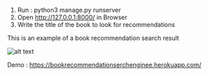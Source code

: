 1. Run : python3 manage.py runserver
2. Open http://127.0.0.1:8000/ in Browser
3. Write the title of the book to look for recommendations

This is an example of a book recommendation search result

![alt text](https://github.com/Vputri/Recomendation-System-Book/blob/master/Recomendation%20System.png)

Demo : https://bookrecommendationserchenginee.herokuapp.com/
